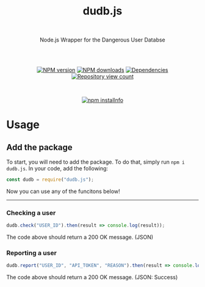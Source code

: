 <div align="center">
  <br>

# dudb.js
<br>
<p>
Node.js Wrapper for the Dangerous User Databse
</p>
<br>
<p>
<br>
<a href="https://www.npmjs.com/package/dudb.js"><img src="https://img.shields.io/npm/v/dudb.js.svg?maxAge=3600" alt="NPM version" /></a>
<a href="https://www.npmjs.com/package/dudb.js"><img src="https://img.shields.io/npm/dt/dudb.js.svg?maxAge=3600" alt="NPM downloads" /></a>
<a href="https://david-dm.org/milanmdev/dudb.js"><img src="https://img.shields.io/david/milanmdev/dudb.js.svg?maxAge=3600" alt="Dependencies" /></a>
<a href="https://www.npmjs.com/package/dudb.js"><img src="https://api.ghprofile.me/view?username=milanmdev-dudb.js&style=flat" alt="Repository view count" /></a>
</p>

<br>

<p>
<a href="https://nodei.co/npm/dudb.js/"><img src="https://nodei.co/npm/dudb.js.png?downloads=true&stars=true" alt="npm installnfo" /></a>
</p>

</div>

# Usage

## Add the package
To start, you will need to add the package. To do that, simply run `npm i dudb.js`. In your code, add the following:
```js
const dudb = require("dudb.js");
```
Now you can use any of the funcitons below!

---

### Checking a user
```js
dudb.check("USER_ID").then(result => console.log(result));
```
The code above should return a 200 OK message. (JSON)

### Reporting a user
```js
dudb.report("USER_ID", "API_TOKEN", "REASON").then(result => console.log(result));
```
The code above should return a 200 OK message. (JSON: Success)
